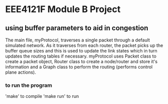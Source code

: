 # EEE4121F Module B Project

## using buffer parameters to aid in congestion

The main file, myProtocol, traverses a single packet through a default simulated network. As it traverses from each router, the packet picks up the buffer queue sizes and this is used to update the link states which in turn updates the routing tables if necessary.
myProtocol uses Packet class to create a packet object, Router class to create a node/router and store it's information and a Graph class to perform the routing (performs control plane actions).

### to run the program

'make' to compile
'make run' to run
